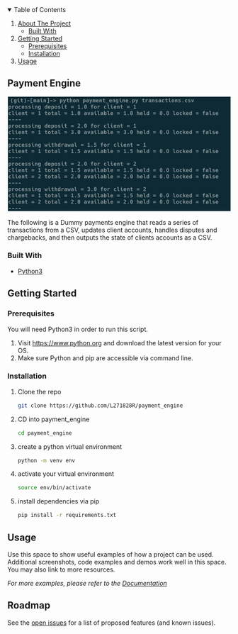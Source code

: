 <!-- TABLE OF CONTENTS -->
<details open="open">
  <summary>Table of Contents</summary>
  <ol>
    <li>
      <a href="#about-the-project">About The Project</a>
      <ul>
        <li><a href="#built-with">Built With</a></li>
      </ul>
    </li>
    <li>
      <a href="#getting-started">Getting Started</a>
      <ul>
        <li><a href="#prerequisites">Prerequisites</a></li>
        <li><a href="#installation">Installation</a></li>
      </ul>
    </li>
    <li><a href="#usage">Usage</a></li>
  </ol>
</details>



<!-- ABOUT THE PROJECT -->
## Payment Engine 

![Screenshot](Payment_engine.png)

The following is a Dummy payments engine that reads a series of transactions from a CSV, updates client accounts,
handles disputes and chargebacks, and then outputs the state of clients accounts as a CSV.

### Built With

* [Python3](https://www.python.org)



<!-- GETTING STARTED -->
## Getting Started

### Prerequisites

You will need Python3 in order to run this script.

1. Visit https://www.python.org and download the latest version for your OS.
2. Make sure Python and pip are accessible via command line.

### Installation

1. Clone the repo
   ```sh
   git clone https://github.com/L271828R/payment_engine 
   ```
2. CD into payment_engine 
   ```sh
   cd payment_engine 
   ```
3. create a python virtual environment 
   ```sh
   python -m venv env
   ```
4. activate your virtual environment
   ```sh
   source env/bin/activate 
   ```
5. install dependencies via pip
   ```sh
   pip install -r requirements.txt
   ```
<!-- USAGE EXAMPLES -->
## Usage

Use this space to show useful examples of how a project can be used. Additional screenshots, code examples and demos work well in this space. You may also link to more resources.

_For more examples, please refer to the [Documentation](https://example.com)_



<!-- ROADMAP -->
## Roadmap

See the [open issues](https://github.com/othneildrew/Best-README-Template/issues) for a list of proposed features (and known issues).

